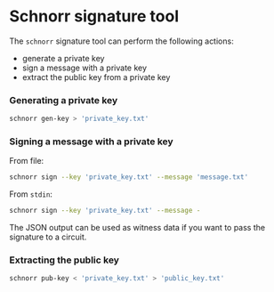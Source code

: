 # Schnorr signature tool

The `schnorr` signature tool can perform the following actions:

- generate a private key
- sign a message with a private key
- extract the public key from a private key

### Generating a private key

```bash
schnorr gen-key > 'private_key.txt'
```

### Signing a message with a private key

From file:

```bash
schnorr sign --key 'private_key.txt' --message 'message.txt'
```

From `stdin`:

```bash
schnorr sign --key 'private_key.txt' --message -
```

The JSON output can be used as witness data if you want to pass
the signature to a circuit.

### Extracting the public key

```bash
schnorr pub-key < 'private_key.txt' > 'public_key.txt'
```
